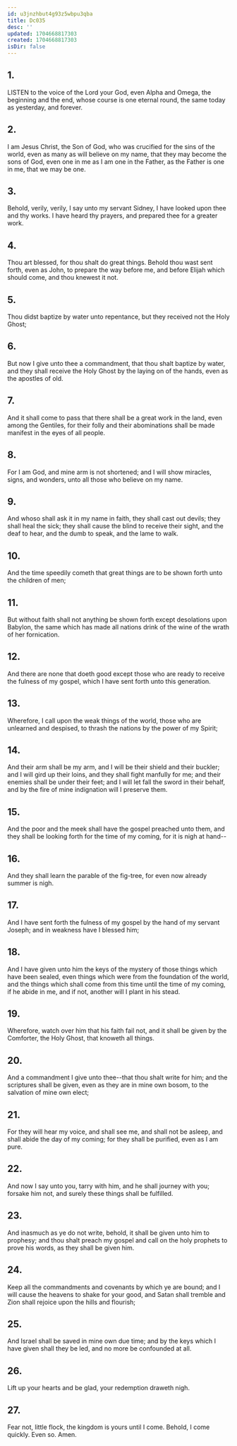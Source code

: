 ```yaml
---
id: u3jnzhbut4g93z5wbpu3qba
title: Dc035
desc: ''
updated: 1704668817303
created: 1704668817303
isDir: false
---
```

## 1.
LISTEN to the voice of the Lord your God, even Alpha and Omega, the beginning and the end, whose course is one eternal round, the same today as yesterday, and forever.
## 2.
I am Jesus Christ, the Son of God, who was crucified for the sins of the world, even as many as will believe on my name, that they may become the sons of God, even one in me as I am one in the Father, as the Father is one in me, that we may be one.
## 3.
Behold, verily, verily, I say unto my servant Sidney, I have looked upon thee and thy works. I have heard thy prayers, and prepared thee for a greater work.
## 4.
Thou art blessed, for thou shalt do great things. Behold thou wast sent forth, even as John, to prepare the way before me, and before Elijah which should come, and thou knewest it not.
## 5.
Thou didst baptize by water unto repentance, but they received not the Holy Ghost;
## 6.
But now I give unto thee a commandment, that thou shalt baptize by water, and they shall receive the Holy Ghost by the laying on of the hands, even as the apostles of old.
## 7.
And it shall come to pass that there shall be a great work in the land, even among the Gentiles, for their folly and their abominations shall be made manifest in the eyes of all people.
## 8.
For I am God, and mine arm is not shortened; and I will show miracles, signs, and wonders, unto all those who believe on my name.
## 9.
And whoso shall ask it in my name in faith, they shall cast out devils; they shall heal the sick; they shall cause the blind to receive their sight, and the deaf to hear, and the dumb to speak, and the lame to walk.
## 10.
And the time speedily cometh that great things are to be shown forth unto the children of men;
## 11.
But without faith shall not anything be shown forth except desolations upon Babylon, the same which has made all nations drink of the wine of the wrath of her fornication.
## 12.
And there are none that doeth good except those who are ready to receive the fulness of my gospel, which I have sent forth unto this generation.
## 13.
Wherefore, I call upon the weak things of the world, those who are unlearned and despised, to thrash the nations by the power of my Spirit;
## 14.
And their arm shall be my arm, and I will be their shield and their buckler; and I will gird up their loins, and they shall fight manfully for me; and their enemies shall be under their feet; and I will let fall the sword in their behalf, and by the fire of mine indignation will I preserve them.
## 15.
And the poor and the meek shall have the gospel preached unto them, and they shall be looking forth for the time of my coming, for it is nigh at hand--
## 16.
And they shall learn the parable of the fig-tree, for even now already summer is nigh.
## 17.
And I have sent forth the fulness of my gospel by the hand of my servant Joseph; and in weakness have I blessed him;
## 18.
And I have given unto him the keys of the mystery of those things which have been sealed, even things which were from the foundation of the world, and the things which shall come from this time until the time of my coming, if he abide in me, and if not, another will I plant in his stead.
## 19.
Wherefore, watch over him that his faith fail not, and it shall be given by the Comforter, the Holy Ghost, that knoweth all things.
## 20.
And a commandment I give unto thee--that thou shalt write for him; and the scriptures shall be given, even as they are in mine own bosom, to the salvation of mine own elect;
## 21.
For they will hear my voice, and shall see me, and shall not be asleep, and shall abide the day of my coming; for they shall be purified, even as I am pure.
## 22.
And now I say unto you, tarry with him, and he shall journey with you; forsake him not, and surely these things shall be fulfilled.
## 23.
And inasmuch as ye do not write, behold, it shall be given unto him to prophesy; and thou shalt preach my gospel and call on the holy prophets to prove his words, as they shall be given him.
## 24.
Keep all the commandments and covenants by which ye are bound; and I will cause the heavens to shake for your good, and Satan shall tremble and Zion shall rejoice upon the hills and flourish;
## 25.
And Israel shall be saved in mine own due time; and by the keys which I have given shall they be led, and no more be confounded at all.
## 26.
Lift up your hearts and be glad, your redemption draweth nigh.
## 27.
Fear not, little flock, the kingdom is yours until I come. Behold, I come quickly. Even so. Amen.
